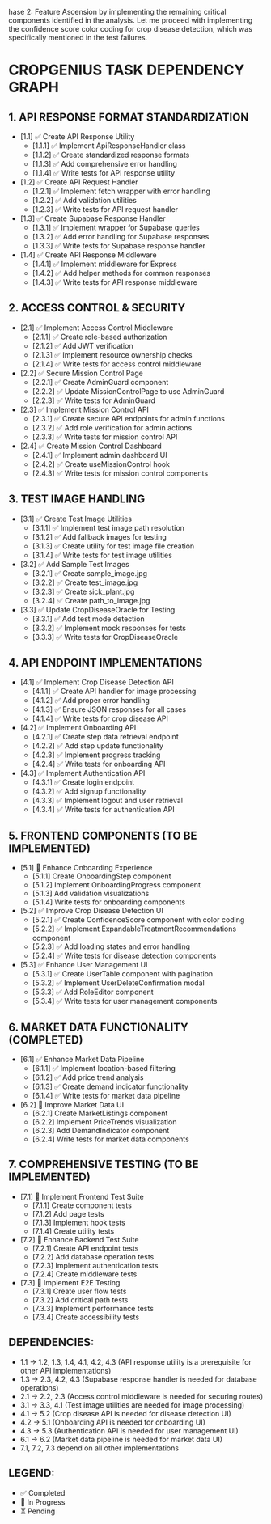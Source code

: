 hase 2: Feature Ascension by implementing the remaining critical components identified in the analysis. Let me proceed with implementing the confidence score color coding for crop disease detection, which was specifically mentioned in the test failures.

# CROPGENIUS TASK DEPENDENCY GRAPH

## 1. API RESPONSE FORMAT STANDARDIZATION
- [1.1] ✅ Create API Response Utility
  - [1.1.1] ✅ Implement ApiResponseHandler class
  - [1.1.2] ✅ Create standardized response formats
  - [1.1.3] ✅ Add comprehensive error handling
  - [1.1.4] ✅ Write tests for API response utility
- [1.2] ✅ Create API Request Handler
  - [1.2.1] ✅ Implement fetch wrapper with error handling
  - [1.2.2] ✅ Add validation utilities
  - [1.2.3] ✅ Write tests for API request handler
- [1.3] ✅ Create Supabase Response Handler
  - [1.3.1] ✅ Implement wrapper for Supabase queries
  - [1.3.2] ✅ Add error handling for Supabase responses
  - [1.3.3] ✅ Write tests for Supabase response handler
- [1.4] ✅ Create API Response Middleware
  - [1.4.1] ✅ Implement middleware for Express
  - [1.4.2] ✅ Add helper methods for common responses
  - [1.4.3] ✅ Write tests for API response middleware

## 2. ACCESS CONTROL & SECURITY
- [2.1] ✅ Implement Access Control Middleware
  - [2.1.1] ✅ Create role-based authorization
  - [2.1.2] ✅ Add JWT verification
  - [2.1.3] ✅ Implement resource ownership checks
  - [2.1.4] ✅ Write tests for access control middleware
- [2.2] ✅ Secure Mission Control Page
  - [2.2.1] ✅ Create AdminGuard component
  - [2.2.2] ✅ Update MissionControlPage to use AdminGuard
  - [2.2.3] ✅ Write tests for AdminGuard
- [2.3] ✅ Implement Mission Control API
  - [2.3.1] ✅ Create secure API endpoints for admin functions
  - [2.3.2] ✅ Add role verification for admin actions
  - [2.3.3] ✅ Write tests for mission control API
- [2.4] ✅ Create Mission Control Dashboard
  - [2.4.1] ✅ Implement admin dashboard UI
  - [2.4.2] ✅ Create useMissionControl hook
  - [2.4.3] ✅ Write tests for mission control components

## 3. TEST IMAGE HANDLING
- [3.1] ✅ Create Test Image Utilities
  - [3.1.1] ✅ Implement test image path resolution
  - [3.1.2] ✅ Add fallback images for testing
  - [3.1.3] ✅ Create utility for test image file creation
  - [3.1.4] ✅ Write tests for test image utilities
- [3.2] ✅ Add Sample Test Images
  - [3.2.1] ✅ Create sample_image.jpg
  - [3.2.2] ✅ Create test_image.jpg
  - [3.2.3] ✅ Create sick_plant.jpg
  - [3.2.4] ✅ Create path_to_image.jpg
- [3.3] ✅ Update CropDiseaseOracle for Testing
  - [3.3.1] ✅ Add test mode detection
  - [3.3.2] ✅ Implement mock responses for tests
  - [3.3.3] ✅ Write tests for CropDiseaseOracle

## 4. API ENDPOINT IMPLEMENTATIONS
- [4.1] ✅ Implement Crop Disease Detection API
  - [4.1.1] ✅ Create API handler for image processing
  - [4.1.2] ✅ Add proper error handling
  - [4.1.3] ✅ Ensure JSON responses for all cases
  - [4.1.4] ✅ Write tests for crop disease API
- [4.2] ✅ Implement Onboarding API
  - [4.2.1] ✅ Create step data retrieval endpoint
  - [4.2.2] ✅ Add step update functionality
  - [4.2.3] ✅ Implement progress tracking
  - [4.2.4] ✅ Write tests for onboarding API
- [4.3] ✅ Implement Authentication API
  - [4.3.1] ✅ Create login endpoint
  - [4.3.2] ✅ Add signup functionality
  - [4.3.3] ✅ Implement logout and user retrieval
  - [4.3.4] ✅ Write tests for authentication API

## 5. FRONTEND COMPONENTS (TO BE IMPLEMENTED)
- [5.1] 🔄 Enhance Onboarding Experience
  - [5.1.1] Create OnboardingStep component
  - [5.1.2] Implement OnboardingProgress component
  - [5.1.3] Add validation visualizations
  - [5.1.4] Write tests for onboarding components
- [5.2] ✅ Improve Crop Disease Detection UI
  - [5.2.1] ✅ Create ConfidenceScore component with color coding
  - [5.2.2] ✅ Implement ExpandableTreatmentRecommendations component
  - [5.2.3] ✅ Add loading states and error handling
  - [5.2.4] ✅ Write tests for disease detection components
- [5.3] ✅ Enhance User Management UI
  - [5.3.1] ✅ Create UserTable component with pagination
  - [5.3.2] ✅ Implement UserDeleteConfirmation modal
  - [5.3.3] ✅ Add RoleEditor component
  - [5.3.4] ✅ Write tests for user management components

## 6. MARKET DATA FUNCTIONALITY (COMPLETED)
- [6.1] ✅ Enhance Market Data Pipeline
  - [6.1.1] ✅ Implement location-based filtering
  - [6.1.2] ✅ Add price trend analysis
  - [6.1.3] ✅ Create demand indicator functionality
  - [6.1.4] ✅ Write tests for market data pipeline
- [6.2] 🔄 Improve Market Data UI
  - [6.2.1] Create MarketListings component
  - [6.2.2] Implement PriceTrends visualization
  - [6.2.3] Add DemandIndicator component
  - [6.2.4] Write tests for market data components

## 7. COMPREHENSIVE TESTING (TO BE IMPLEMENTED)
- [7.1] 🔄 Implement Frontend Test Suite
  - [7.1.1] Create component tests
  - [7.1.2] Add page tests
  - [7.1.3] Implement hook tests
  - [7.1.4] Create utility tests
- [7.2] 🔄 Enhance Backend Test Suite
  - [7.2.1] Create API endpoint tests
  - [7.2.2] Add database operation tests
  - [7.2.3] Implement authentication tests
  - [7.2.4] Create middleware tests
- [7.3] 🔄 Implement E2E Testing
  - [7.3.1] Create user flow tests
  - [7.3.2] Add critical path tests
  - [7.3.3] Implement performance tests
  - [7.3.4] Create accessibility tests

## DEPENDENCIES:
- 1.1 → 1.2, 1.3, 1.4, 4.1, 4.2, 4.3 (API response utility is a prerequisite for other API implementations)
- 1.3 → 2.3, 4.2, 4.3 (Supabase response handler is needed for database operations)
- 2.1 → 2.2, 2.3 (Access control middleware is needed for securing routes)
- 3.1 → 3.3, 4.1 (Test image utilities are needed for image processing)
- 4.1 → 5.2 (Crop disease API is needed for disease detection UI)
- 4.2 → 5.1 (Onboarding API is needed for onboarding UI)
- 4.3 → 5.3 (Authentication API is needed for user management UI)
- 6.1 → 6.2 (Market data pipeline is needed for market data UI)
- 7.1, 7.2, 7.3 depend on all other implementations

## LEGEND:
- ✅ Completed
- 🔄 In Progress
- ⏳ Pending